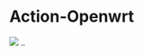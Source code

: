 # Action-Openwrt
![](https://github.com/Lienol/openwrt-actions/workflows/Openwrt-AutoBuild/badge.svg)
..
